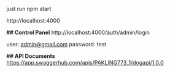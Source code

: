 just run npm start

http://localhost:4000




**## Control Panel**
http://localhost:4000/auth/admin/login

user: admin@gmail.com
password: test



**## API Documents**
https://app.swaggerhub.com/apis/PAKLING773_1/dogapi/1.0.0
